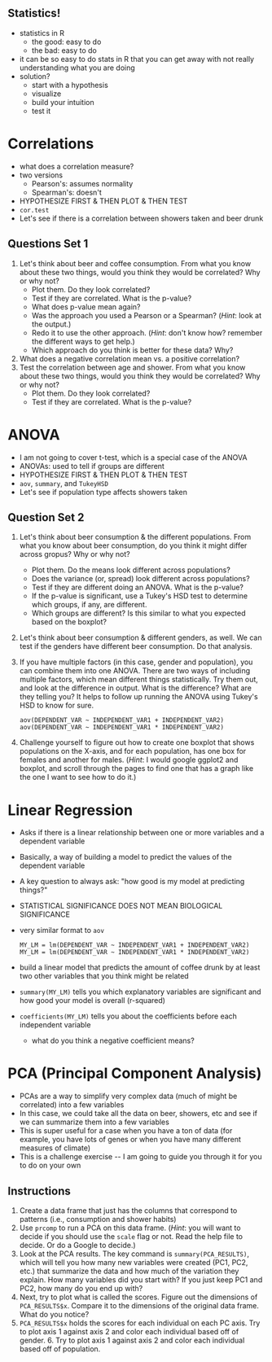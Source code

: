 Statistics!
---

- statistics in R
	- the good: easy to do
	- the bad: easy to do
- it can be so easy to do stats in R that you can get away with not really understanding what you are doing
- solution?
	- start with a hypothesis
	- visualize
	- build your intuition
	- test it
	
# Correlations

- what does a correlation measure?
- two versions
	- Pearson's: assumes normality
	- Spearman's: doesn't
- HYPOTHESIZE FIRST & THEN PLOT & THEN TEST
- `cor.test`
- Let's see if there is a correlation between showers taken and beer drunk

## Questions Set 1

1. Let's think about beer and coffee consumption. From what you know about these two things, would you think they would be correlated? Why or why not? 
	- Plot them. Do they look correlated?
	- Test if they are correlated. What is the p-value?
	- What does p-value mean again?
	- Was the approach you used a Pearson or a Spearman? (_Hint_: look at the output.)
	- Redo it to use the other approach. (_Hint_: don't know how? remember the different ways to get help.)
	- Which approach do you think is better for these data? Why?
2. What does a negative correlation mean vs. a positive correlation?
3. Test the correlation between age and shower.  From what you know about these two things, would you think they would be correlated? Why or why not? 
	- Plot them. Do they look correlated?
	- Test if they are correlated. What is the p-value?

# ANOVA

- I am not going to cover t-test, which is a special case of the ANOVA
- ANOVAs: used to tell if groups are different
- HYPOTHESIZE FIRST & THEN PLOT & THEN TEST
- `aov`, `summary`, and `TukeyHSD`
- Let's see if population type affects showers taken

## Question Set 2

1. Let's think about beer consumption & the different populations. From what you know about beer consumption, do you think it might differ across gropus? Why or why not? 
	- Plot them. Do the means look different across populations?
	- Does the variance (or, spread) look different across populations?
	- Test if they are different doing an ANOVA. What is the p-value?
	- If the p-value is significant, use a Tukey's HSD test to determine which groups, if any, are different.
	- Which groups are different? Is this similar to what you expected based on the boxplot?
2. Let's think about beer consumption & different genders, as well. We can test if the genders have different beer consumption. Do that analysis.
3. If you have multiple factors (in this case, gender and population), you can combine them into one ANOVA. There are two ways of including multiple factors, which mean different things statistically. Try them out, and look at the difference in output. What is the difference? What are they telling you? It helps to follow up running the ANOVA using Tukey's HSD to know for sure.
		
	```
	aov(DEPENDENT_VAR ~ INDEPENDENT_VAR1 + INDEPENDENT_VAR2)
	aov(DEPENDENT_VAR ~ INDEPENDENT_VAR1 * INDEPENDENT_VAR2)
	```
	
4. Challenge yourself to figure out how to create one boxplot that shows populations on the X-axis, and for each population, has one box for females and another for males. (_Hint_: I would google ggplot2 and boxplot, and scroll through the pages to find one that has a graph like the one I want to see how to do it.)

# Linear Regression

- Asks if there is a linear relationship between one or more variables and a dependent variable
- Basically, a way of building a model to predict the values of the dependent variable
- A key question to always ask: "how good is my model at predicting things?"
- STATISTICAL SIGNIFICANCE DOES NOT MEAN BIOLOGICAL SIGNIFICANCE
- very similar format to `aov`
	
	```
	MY_LM = lm(DEPENDENT_VAR ~ INDEPENDENT_VAR1 + INDEPENDENT_VAR2)
	MY_LM = lm(DEPENDENT_VAR ~ INDEPENDENT_VAR1 * INDEPENDENT_VAR2)
	```

- build a linear model that predicts the amount of coffee drunk by at least two other variables that you think might be related
- `summary(MY_LM)` tells you which explanatory variables are significant and how good your model is overall (r-squared)
- `coefficients(MY_LM)` tells you about the coefficients before each independent variable
	- what do you think a negative coefficient means?
	
# PCA (Principal Component Analysis)

- PCAs are a way to simplify very complex data (much of might be correlated) into a few variables
- In this case, we could take all the data on beer, showers, etc and see if we can summarize them into a few variables
- This is super useful for a case when you have a ton of data (for example, you have lots of genes or when you have many different measures of climate)
- This is a challenge exercise -- I am going to guide you through it for you to do on your own

## Instructions

1. Create a data frame that just has the columns that correspond to patterns (i.e., consumption and shower habits)
2. Use `prcomp` to run a PCA on this data frame. (_Hint_: you will want to decide if you should use the `scale` flag or not. Read the help file to decide. Or do a Google to decide.)
3. Look at the PCA results. The key command is `summary(PCA_RESULTS)`, which will tell you how many new variables were created (PC1, PC2, etc.) that summarize the data and how much of the variation they explain. How many variables did you start with? If you just keep PC1 and PC2, how many do you end up with?
4. Next, try to plot what is called the scores. Figure out the dimensions of `PCA_RESULTS$x`. Compare it to the dimensions of the original data frame. What do you notice?
5. `PCA_RESULTS$x` holds the scores for each individual on each PC axis. Try to plot axis 1 against axis 2 and color each individual based off of gender.
		6. Try to plot axis 1 against axis 2 and color each individual based off of population.
